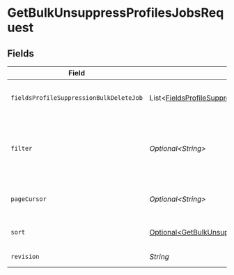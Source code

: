 # GetBulkUnsuppressProfilesJobsRequest


## Fields

| Field                                                                                                                                                                                                                    | Type                                                                                                                                                                                                                     | Required                                                                                                                                                                                                                 | Description                                                                                                                                                                                                              |
| ------------------------------------------------------------------------------------------------------------------------------------------------------------------------------------------------------------------------ | ------------------------------------------------------------------------------------------------------------------------------------------------------------------------------------------------------------------------ | ------------------------------------------------------------------------------------------------------------------------------------------------------------------------------------------------------------------------ | ------------------------------------------------------------------------------------------------------------------------------------------------------------------------------------------------------------------------ |
| `fieldsProfileSuppressionBulkDeleteJob`                                                                                                                                                                                  | List\<[FieldsProfileSuppressionBulkDeleteJob](../../models/operations/FieldsProfileSuppressionBulkDeleteJob.md)>                                                                                                         | :heavy_minus_sign:                                                                                                                                                                                                       | For more information please visit https://developers.klaviyo.com/en/v2024-10-15/reference/api-overview#sparse-fieldsets                                                                                                  |
| `filter`                                                                                                                                                                                                                 | *Optional\<String>*                                                                                                                                                                                                      | :heavy_minus_sign:                                                                                                                                                                                                       | For more information please visit https://developers.klaviyo.com/en/v2024-10-15/reference/api-overview#filtering<br>Allowed field(s)/operator(s):<br>`status`: `equals`<br>`list_id`: `equals`<br>`segment_id`: `equals` |
| `pageCursor`                                                                                                                                                                                                             | *Optional\<String>*                                                                                                                                                                                                      | :heavy_minus_sign:                                                                                                                                                                                                       | For more information please visit https://developers.klaviyo.com/en/v2024-10-15/reference/api-overview#pagination                                                                                                        |
| `sort`                                                                                                                                                                                                                   | [Optional\<GetBulkUnsuppressProfilesJobsQueryParamSort>](../../models/operations/GetBulkUnsuppressProfilesJobsQueryParamSort.md)                                                                                         | :heavy_minus_sign:                                                                                                                                                                                                       | For more information please visit https://developers.klaviyo.com/en/v2024-10-15/reference/api-overview#sorting                                                                                                           |
| `revision`                                                                                                                                                                                                               | *String*                                                                                                                                                                                                                 | :heavy_check_mark:                                                                                                                                                                                                       | API endpoint revision (format: YYYY-MM-DD[.suffix])                                                                                                                                                                      |